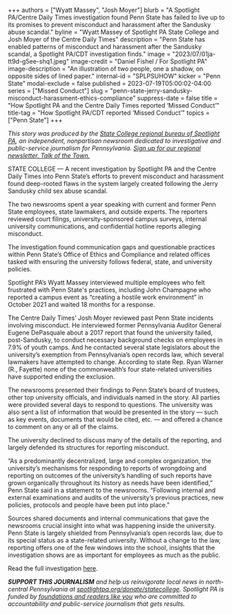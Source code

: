 +++
authors = ["Wyatt Massey", "Josh Moyer"]
blurb = "A Spotlight PA/Centre Daily Times investigation found Penn State has failed to live up to its promises to prevent misconduct and harassment after the Sandusky abuse scandal."
byline = "Wyatt Massey of Spotlight PA State College and Josh Moyer of the Centre Daily Times"
description = "Penn State has enabled patterns of misconduct and harassment after the Sandusky scandal, a Spotlight PA/CDT investigation finds."
image = "2023/07/01ja-tt9d-g5ee-shq1.jpeg"
image-credit = "Daniel Fishel / For Spotlight PA"
image-description = "An illustration of two people, one a shadow, on opposite sides of lined paper."
internal-id = "SPLPSUHOW"
kicker = "Penn State"
modal-exclude = false
published = 2023-07-19T05:00:02-04:00
series = ["Missed Conduct"]
slug = "penn-state-jerry-sandusky-misconduct-harassment-ethics-compliance"
suppress-date = false
title = "How Spotlight PA and the Centre Daily Times reported ‘Missed Conduct’"
title-tag = "How Spotlight PA/CDT reported ‘Missed Conduct’"
topics = ["Penn State"]
+++

<em>This story was produced by the </em><a href="https://www.spotlightpa.org/statecollege"><em>State College regional bureau of Spotlight PA</em></a><em>, an independent, nonpartisan newsroom dedicated to investigative and public-service journalism for Pennsylvania. </em><a href="https://www.spotlightpa.org/newsletters/talkofthetown"><em>Sign up for our regional newsletter, Talk of the Town.</em></a><strong></strong>

STATE COLLEGE — A recent investigation by Spotlight PA and the Centre Daily Times into Penn State’s efforts to prevent misconduct and harassment found deep-rooted flaws in the system largely created following the Jerry Sandusky child sex abuse scandal.

The two newsrooms spent a year speaking with current and former Penn State employees, state lawmakers, and outside experts. The reporters reviewed court filings, university-sponsored campus surveys, internal university communications, and confidential hotline reports alleging misconduct.

The investigation found communication gaps and questionable practices within Penn State’s Office of Ethics and Compliance and related offices tasked with ensuring the university follows federal, state, and university policies.

<script src="https://www.spotlightpa.org/embed.js" async></script><div data-spl-embed-version="1" data-spl-src="https://www.spotlightpa.org/embeds/newsletter/?cta=Sign%20up%20for%20our%20new%20regional%20newsletter%2C%20%3Cb%3ETalk%20of%20the%20Town%3C%2Fb%3E%2C%20and%20get%20all%20the%20news%20and%20notes%20from%20State%20College%20and%20north-central%20PA.&button=Sign%20Up%20Now&preselect=state_college&eyebrow=DON'T%20MISS%20A%20BEAT"></div>

Spotlight PA’s Wyatt Massey interviewed multiple employees who felt frustrated with Penn State&#39;s practices, including John Champagne who reported a campus event as “creating a hostile work environment” in October 2021 and waited 18 months for a response.

The Centre Daily Times’ Josh Moyer reviewed past Penn State incidents involving misconduct. He interviewed former Pennsylvania Auditor General Eugene DePasquale about a 2017 report that found the university failed, post-Sandusky, to conduct necessary background checks on employees in 7.9% of youth camps. And he contacted several state legislators about the university’s exemption from Pennsylvania’s open records law, which several lawmakers have attempted to change. According to state Rep. Ryan Warner (R., Fayette) none of the commonwealth’s four state-related universities have supported ending the exclusion.

The newsrooms presented their findings to Penn State’s board of trustees, other top university officials, and individuals named in the story. All parties were provided several days to respond to questions. The university was also sent a list of information that would be presented in the story — such as key events, documents that would be cited, etc. — and offered a chance to comment on any or all of the claims.

<script src="https://www.spotlightpa.org/embed.js" async></script><div data-spl-embed-version="1" data-spl-src="https://www.spotlightpa.org/embeds/donate/"></div>

The university declined to discuss many of the details of the reporting, and largely defended its structures for reporting misconduct.

“As a predominantly decentralized, large and complex organization, the university’s mechanisms for responding to reports of wrongdoing and reporting on outcomes of the university’s handling of such reports have grown organically throughout its history as needs have been identified,” Penn State said in a statement to the newsrooms. “Following internal and external examinations and audits of the university’s previous practices, new policies, protocols and people have been put into place.”

Sources shared documents and internal communications that gave the newsrooms crucial insight into what was happening inside the university. Penn State is largely shielded from Pennsylvania’s open records law, due to its special status as a state-related university. Without a change to the law, reporting offers one of the few windows into the school, insights that the investigation shows are as important for employees as much as the public.

Read the full investigation <a href="https://www.spotlightpa.org/statecollege/2023/07/penn-state-sandusky-accountability-transparency-misconduct-retaliation/">here</a>.

<strong><em>SUPPORT THIS JOURNALISM</em></strong><em> and help us reinvigorate local news in north-central Pennsylvania at </em><a href="http://spotlightpa.org/donate/statecollege"><em>spotlightpa.org/donate/statecollege</em></a><em>. Spotlight PA is funded by </em><a href="https://www.spotlightpa.org/support"><em>foundations and readers like you</em></a><em> who are committed to accountability and public-service journalism that gets results.</em>

